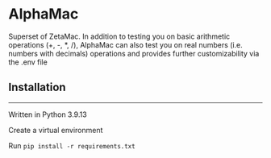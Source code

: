 # AlphaMac

Superset of ZetaMac. In addition to testing you on basic arithmetic operations
(+, -, \*, /), AlphaMac can also test you on real numbers (i.e. numbers
with decimals) operations and provides further customizability via the .env file

## Installation

---

Written in Python 3.9.13

Create a virtual environment

Run `pip install -r requirements.txt`
